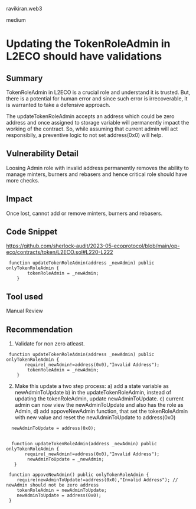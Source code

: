 ravikiran.web3

medium

# Updating the TokenRoleAdmin in L2ECO should have validations

## Summary
TokenRoleAdmin in L2ECO is a crucial role and understand it is trusted. But, there is a potential for human error and since such error is irrecoverable, it is warranted to take a defensive approach.

The updateTokenRoleAdmin accepts an address which could be zero address and once assigned to storage variable will permanently impact the working of the contract.
So, while assuming that current admin will act responsibily,  a preventive logic to not set address(0x0) will help.

## Vulnerability Detail
Loosing Admin role with invalid address permanently removes the ability to manage minters, burners and rebasers and hence critical role should have more checks.

## Impact
Once lost, cannot add or remove minters, burners and rebasers.

## Code Snippet
https://github.com/sherlock-audit/2023-05-ecoprotocol/blob/main/op-eco/contracts/token/L2ECO.sol#L220-L222

```solidity
 function updateTokenRoleAdmin(address _newAdmin) public onlyTokenRoleAdmin {
        tokenRoleAdmin = _newAdmin;
    }
```

## Tool used

Manual Review

## Recommendation


1) Validate for non zero atleast.

```solidity
 function updateTokenRoleAdmin(address _newAdmin) public onlyTokenRoleAdmin {
       require(_newAdmin!=address(0x0),"Invalid Address");
        tokenRoleAdmin = _newAdmin;
    }
```

2) Make this update a two step process:
  a) add a state variable as newAdminToUpdate
  b) in the updateTokenRoleAdmin, instead of updating the tokenRoleAdmin, update newAdminToUpdate.
  c)  current admin can now view the newAdminToUpdate and also has the role as Admin,
  d) add appoveNewAdmin function, that set the tokenRoleAdmin with new value and reset the newAdminToUpdate to address(0x0)

```solidity
  newAdminToUpdate = address(0x0);


  function updateTokenRoleAdmin(address _newAdmin) public onlyTokenRoleAdmin {
       require(_newAdmin!=address(0x0),"Invalid Address");
        newAdminToUpdate = _newAdmin;
   }

 function appoveNewAdmin() public onlyTokenRoleAdmin {
    require(newAdminToUpdate!=address(0x0),"Invalid Address"); // newAdmin should not be zero address
    tokenRoleAdmin = newAdminToUpdate;
    newAdminToUpdate = address(0x0);
 }

```
 
   
